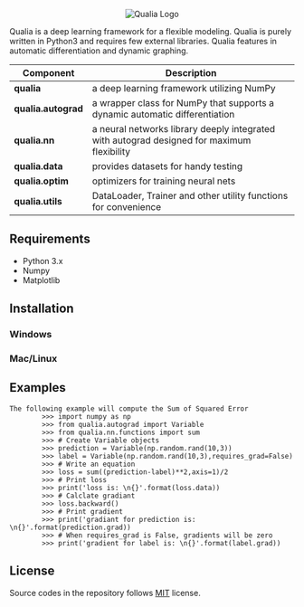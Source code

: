 <p align="center">
  <img src="https://kashu.ml/wp-content/uploads/2018/08/qualia-1-700x379.png?raw=true" alt="Qualia Logo"/>
</p>

Qualia is a deep learning framework for a flexible modeling. Qualia is purely written in Python3 and requires few external libraries. Qualia features in automatic differentiation and dynamic graphing.

| Component | Description |
| ---- | --- |
| **qualia** | a deep learning framework utilizing NumPy |
| **qualia.autograd** | a wrapper class for NumPy that supports a dynamic automatic differentiation|
| **qualia.nn** | a neural networks library deeply integrated with autograd designed for maximum flexibility |
| **qualia.data** | provides datasets for handy testing |
| **qualia.optim** | optimizers for training neural nets |
| **qualia.utils** | DataLoader, Trainer and other utility functions for convenience |

## Requirements

* Python 3.x
* Numpy
* Matplotlib 

## Installation

### Windows

### Mac/Linux

## Examples

```
The following example will compute the Sum of Squared Error 
        >>> import numpy as np
        >>> from qualia.autograd import Variable
        >>> from qualia.nn.functions import sum
        >>> # Create Variable objects 
        >>> prediction = Variable(np.random.rand(10,3)) 
        >>> label = Variable(np.random.rand(10,3),requires_grad=False) 
        >>> # Write an equation 
        >>> loss = sum((prediction-label)**2,axis=1)/2 
        >>> # Print loss 
        >>> print('loss is: \n{}'.format(loss.data)) 
        >>> # Calclate gradiant 
        >>> loss.backward() 
        >>> # Print gradient 
        >>> print('gradiant for prediction is: \n{}'.format(prediction.grad)) 
        >>> # When requires_grad is False, gradients will be zero 
        >>> print('gradient for label is: \n{}'.format(label.grad)) 
```

## License

Source codes in the repository follows [MIT](http://www.opensource.org/licenses/MIT) license.

